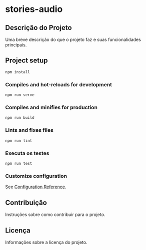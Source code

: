# stories-audio

## Descrição do Projeto
Uma breve descrição do que o projeto faz e suas funcionalidades principais.

## Project setup
```
npm install
```

### Compiles and hot-reloads for development
```
npm run serve
```

### Compiles and minifies for production
```
npm run build
```

### Lints and fixes files
```
npm run lint
```

### Executa os testes
```
npm run test
```

### Customize configuration
See [Configuration Reference](https://cli.vuejs.org/config/).

## Contribuição
Instruções sobre como contribuir para o projeto.

## Licença
Informações sobre a licença do projeto.
